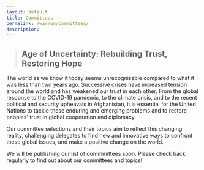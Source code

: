 ```yaml
---
layout: default
title: Committees
permalink: /warmun/committees/
description:
---
```

>## Age of Uncertainty: Rebuilding Trust, Restoring Hope

The world as we know it today seems unrecognisable compared to what it was less than two years ago. Successive crises have increased tension around the world and has weakened our trust in each other. From the global response to the COVID-19 pandemic, to the climate crisis, and to the recent political and security upheavals in Afghanistan, it is essential for the United Nations to tackle these enduring and emerging problems and to restore peoples' trust in global cooperation and diplomacy.

Our committee selections and their topics aim to reflect this changing reality, challenging delegates to find new and innovative ways to confront these global issues, and make a positive change on the world.

We will be publishing our list of commmittees soon. Please check back regularly to find out about our committees and topics!
